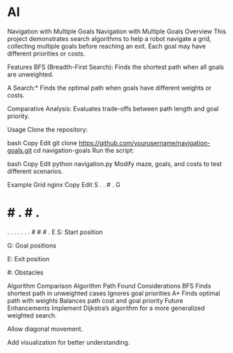 # AI
 Navigation with Multiple Goals
Navigation with Multiple Goals
Overview
This project demonstrates search algorithms to help a robot navigate a grid, collecting multiple goals before reaching an exit. Each goal may have different priorities or costs.

Features
BFS (Breadth-First Search): Finds the shortest path when all goals are unweighted.

A Search:* Finds the optimal path when goals have different weights or costs.

Comparative Analysis: Evaluates trade-offs between path length and goal priority.

Usage
Clone the repository:

bash
Copy
Edit
git clone https://github.com/yourusername/navigation-goals.git
cd navigation-goals
Run the script:

bash
Copy
Edit
python navigation.py
Modify maze, goals, and costs to test different scenarios.

Example Grid
nginx
Copy
Edit
S  .  .  #  .  G
#  #  .  #  .  #
.  .  .  .  .  .
.  #  #  #  .  E
S: Start position

G: Goal positions

E: Exit position

#: Obstacles

Algorithm Comparison
Algorithm	Path Found	Considerations
BFS	Finds shortest path in unweighted cases	Ignores goal priorities
A*	Finds optimal path with weights	Balances path cost and goal priority
Future Enhancements
Implement Dijkstra’s algorithm for a more generalized weighted search.

Allow diagonal movement.

Add visualization for better understanding.
